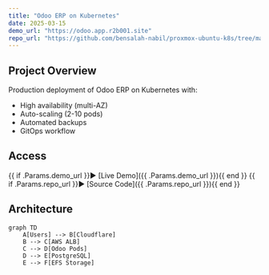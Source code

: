 ```yaml
---
title: "Odoo ERP on Kubernetes"
date: 2025-03-15
demo_url: "https://odoo.app.r2b001.site"
repo_url: "https://github.com/bensalah-nabil/proxmox-ubuntu-k8s/tree/main/helm/odoo"
---
```


## Project Overview
Production deployment of Odoo ERP on Kubernetes with:
- High availability (multi-AZ)
- Auto-scaling (2-10 pods)
- Automated backups
- GitOps workflow

## Access
{{ if .Params.demo_url }}▶ [Live Demo]({{ .Params.demo_url }}){{ end }}
{{ if .Params.repo_url }}▶ [Source Code]({{ .Params.repo_url }}){{ end }}

## Architecture
```mermaid
graph TD
    A[Users] --> B[Cloudflare]
    B --> C[AWS ALB]
    C --> D[Odoo Pods]
    D --> E[PostgreSQL]
    E --> F[EFS Storage]
